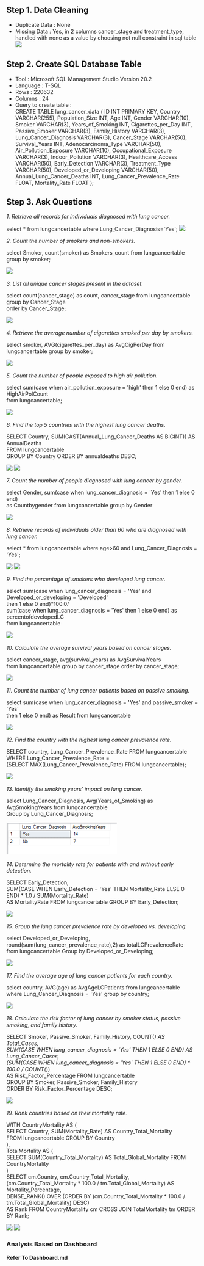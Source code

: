 ## Step 1. Data Cleaning
  - Duplicate Data : None
  - Missing Data : Yes, in 2 columns cancer_stage and treatment_type,  
    handled with none as a value by choosing not null constraint in sql table  
<picture><img src="allimages/Q3 Duplicates.png"></picture>
    
## Step 2. Create SQL Database Table
 - Tool : Microsoft SQL Management Studio Version 20.2
 - Language : T-SQL
 - Rows : 220632
 - Columns : 24
 - Query to create table :  
   CREATE TABLE lung_cancer_data (
    ID INT PRIMARY KEY,
    Country VARCHAR(255),
    Population_Size INT,
    Age INT,
    Gender VARCHAR(10),
    Smoker VARCHAR(3),
    Years_of_Smoking INT,
    Cigarettes_per_Day INT,
    Passive_Smoker VARCHAR(3),
    Family_History VARCHAR(3),
    Lung_Cancer_Diagnosis VARCHAR(3),
    Cancer_Stage VARCHAR(50),
    Survival_Years INT,
    Adenocarcinoma_Type VARCHAR(50),
    Air_Pollution_Exposure VARCHAR(10),
    Occupational_Exposure VARCHAR(3),
    Indoor_Pollution VARCHAR(3),
    Healthcare_Access VARCHAR(50),
    Early_Detection VARCHAR(3),
    Treatment_Type VARCHAR(50),
    Developed_or_Developing VARCHAR(50),
    Annual_Lung_Cancer_Deaths INT,
    Lung_Cancer_Prevalence_Rate FLOAT,
    Mortality_Rate FLOAT
);

## Step 3. Ask Questions  
*1. Retrieve all records for individuals diagnosed with lung cancer.* 

select * from lungcancertable where Lung_Cancer_Diagnosis='Yes';
<picture>
<img src="allimages/Q1.png">
</picture>  

*2. Count the number of smokers and non-smokers.*  

select Smoker, count(smoker) as Smokers_count from lungcancertable group by smoker;

<picture>
<img src="allimages/Q2.png">
</picture>  

*3. List all unique cancer stages present in the dataset.*  

select count(cancer_stage) as count, cancer_stage from lungcancertable group by Cancer_Stage  
order by Cancer_Stage;

<picture>
<img src="allimages/Q3.png">
</picture>  

*4. Retrieve the average number of cigarettes smoked per day by smokers.*  

select smoker, AVG(cigarettes_per_day) as AvgCigPerDay from lungcancertable group by smoker;

<picture>
<img src="allimages/Q4.png">
</picture>  

*5. Count the number of people exposed to high air pollution.*  

select sum(case when air_pollution_exposure = 'high' then 1 else 0 end) as HighAirPolCount  
from lungcancertable;

<picture>
<img src="allimages/Q5.png">
</picture>  

*6. Find the top 5 countries with the highest lung cancer deaths.*  

SELECT Country, SUM(CAST(Annual_Lung_Cancer_Deaths AS BIGINT)) AS AnnualDeaths  
FROM lungcancertable  
GROUP BY Country ORDER BY annualdeaths DESC;

<picture>
<img src="allimages/Q6.png">
</picture>

<picture>
<img src="allimages/Q6 II.png">
</picture>  

*7. Count the number of people diagnosed with lung cancer by gender.*  

select Gender, sum(case when lung_cancer_diagnosis = 'Yes' then 1 else 0 end)  
as Countbygender from lungcancertable group by Gender

<picture>
<img src="allimages/Q7.png">
</picture>  

*8. Retrieve records of individuals older than 60 who are diagnosed with lung cancer.*  

select * from lungcancertable where age>60 and Lung_Cancer_Diagnosis = 'Yes';

<picture>
<img src="allimages/Q8.png">
</picture>

<picture>
<img src="allimages/Q8 I.png">
</picture>  

*9. Find the percentage of smokers who developed lung cancer.*  

select 
sum(case when lung_cancer_diagnosis = 'Yes' and Developed_or_developing = 'Developed'  
then 1 else 0 end)*100.0/  
sum(case when lung_cancer_diagnosis = 'Yes' then 1 else 0 end) as percentofdevelopedLC  
from lungcancertable

<picture>
<img src="allimages/Q9.png">
</picture>  

*10. Calculate the average survival years based on cancer stages.*  

select cancer_stage, avg(survival_years) as AvgSurvivalYears  
from lungcancertable group by cancer_stage order by cancer_stage;

<picture>
<img src="allimages/Q.10.png">
</picture>  

*11. Count the number of lung cancer patients based on passive smoking.*  

select sum(case when lung_cancer_diagnosis = 'Yes' and passive_smoker = 'Yes'  
then 1 else 0 end) as Result from lungcancertable  

<picture>
<img src="allimages/Q11.png">
</picture>

*12. Find the country with the highest lung cancer prevalence rate.* 

SELECT country, Lung_Cancer_Prevalence_Rate FROM lungcancertable  
WHERE Lung_Cancer_Prevalence_Rate =  
(SELECT MAX(Lung_Cancer_Prevalence_Rate) FROM lungcancertable);  

<picture>
<img src="allimages/Q12.png">
</picture>  

*13. Identify the smoking years' impact on lung cancer.*

select Lung_Cancer_Diagnosis, Avg(Years_of_Smoking) as AvgSmokingYears from lungcancertable  
Group by Lung_Cancer_Diagnosis;

<picture>
<img src="allimages/Q13.png">
</picture>  

*14. Determine the mortality rate for patients with and without early detection.*  

SELECT Early_Detection,  
SUM(CASE WHEN Early_Detection = 'Yes' THEN Mortality_Rate ELSE 0 END) * 1.0 / SUM(Mortality_Rate)  
AS MortalityRate FROM lungcancertable GROUP BY Early_Detection;   

<picture>
<img src="allimages/Q14.png">
</picture>

*15. Group the lung cancer prevalence rate by developed vs. developing.*  

select Developed_or_Developing, round(sum(lung_cancer_prevalence_rate),2) as totalLCPrevalenceRate  
from lungcancertable Group by Developed_or_Developing;    

<picture>
<img src="allimages/Q.15.png">
</picture>  

*17. Find the average age of lung cancer patients for each country.*  

select country, AVG(age) as AvgAgeLCPatients from lungcancertable  
where Lung_Cancer_Diagnosis = 'Yes' group by country;  

<picture>
<img src="allimages/Q17.png">
</picture>

*18. Calculate the risk factor of lung cancer by smoker status, passive smoking, and family history.*  

SELECT Smoker, Passive_Smoker, Family_History, COUNT(*) AS Total_Cases,  
SUM(CASE WHEN lung_cancer_diagnosis = 'Yes' THEN 1 ELSE 0 END) AS Lung_Cancer_Cases,  
(SUM(CASE WHEN lung_cancer_diagnosis = 'Yes' THEN 1 ELSE 0 END) * 100.0 / COUNT(*))  
AS Risk_Factor_Percentage FROM lungcancertable   
GROUP BY Smoker, Passive_Smoker, Family_History    
ORDER BY Risk_Factor_Percentage DESC;   

<picture>
<img src="allimages/Q18.png">
</picture>

*19. Rank countries based on their mortality rate.*  

WITH CountryMortality AS (  
SELECT Country, SUM(Mortality_Rate) AS Country_Total_Mortality  
FROM lungcancertable GROUP BY Country  
),  
TotalMortality AS (  
SELECT SUM(Country_Total_Mortality) AS Total_Global_Mortality FROM CountryMortality  
)  
SELECT cm.Country, cm.Country_Total_Mortality,  
(cm.Country_Total_Mortality * 100.0 / tm.Total_Global_Mortality) AS Mortality_Percentage,  
DENSE_RANK() OVER (ORDER BY (cm.Country_Total_Mortality * 100.0 / tm.Total_Global_Mortality) DESC)  
AS Rank FROM CountryMortality cm CROSS JOIN TotalMortality tm ORDER BY Rank;  

<picture>
<img src="allimages/Q19 I.png">
</picture>  

<picture>
<img src="allimages/Q19 II.png">
</picture>

### Analysis Based on Dashboard
**Refer To Dashboard.md**

